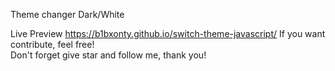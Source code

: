 Theme changer Dark/White

Live Preview https://b1bxonty.github.io/switch-theme-javascript/
If you want contribute, feel free!\
Don't forget give star and follow me, thank you!
